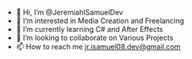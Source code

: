 - 👋 Hi, I’m @JeremiahISamuelDev
- 👀 I’m interested in Media Creation and Freelancing 
- 🌱 I’m currently learning C# and After Effects
- 💞️ I’m looking to collaborate on Various Projects
- 📫 How to reach me jr.isamuel08.dev@gmail.com
